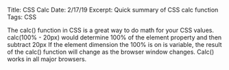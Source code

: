 Title: CSS Calc
Date: 2/17/19
Excerpt: Quick summary of CSS calc function
Tags: CSS

The calc() function in CSS is a great way to do math for your CSS values.  calc(100% - 20px) would determine 100% of the element property and then subtract 20px  If the element dimension the 100% is on is variable, the result of the calc() function will change as the browser window changes.  Calc() works in all major browsers.
